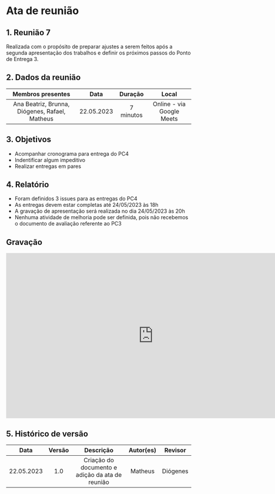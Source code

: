 # Ata de reunião 

## 1. Reunião 7
Realizada com o propósito de preparar ajustes a serem feitos após a segunda apresentação dos trabalhos e definir os próximos passos do Ponto de Entrega 3.

## 2. Dados da reunião
| Membros presentes | Data | Duração | Local |
| :---------------: | :--: | :-----: | :---: | 
| Ana Beatriz, Brunna, Diógenes, Rafael, Matheus | 22.05.2023 | 7 minutos | Online - via Google Meets |

## 3. Objetivos
- Acompanhar cronograma para entrega do PC4
- Indentificar algum impeditivo
- Realizar entregas em pares


## 4. Relatório 
- Foram definidos 3 issues para as entregas do PC4
- As entregas devem estar completas até 24/05/2023 às 18h
- A gravação de apresentação será realizada no dia 24/05/2023 às 20h
- Nenhuma atividade de melhoria pode ser definida, pois não recebemos o documento de avaliação referente ao PC3


## Gravação

<iframe width="800" height="450" src="https://www.youtube.com/embed/LQDF47z8e24" title="YouTube video player" frameborder="0" allow="accelerometer; autoplay; clipboard-write; encrypted-media; gyroscope; picture-in-picture; web-share" allowfullscreen></iframe>

## 5. Histórico de versão
|    Data    | Versão | Descrição                                       | Autor(es)  | Revisor  |
| :--------: | :----: | :---------------------------------------------: | :--------: | :------: |
| 22.05.2023 | 1.0    | Criação do documento e adição da ata de reunião |   Matheus   |  Diógenes |
